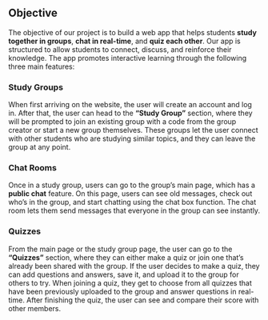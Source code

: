 ## Objective
The objective of our project is to build a web app that helps students **study together in groups**, **chat in real-time**, and **quiz each other**. Our app is structured to allow students to connect, discuss, and reinforce their knowledge. The app promotes interactive learning through the following three main features:

### Study Groups
When first arriving on the website, the user will create an account and log in. After that, the user can head to the **“Study Group”** section, where they will be prompted to join an existing group with a code from the group creator or start a new group themselves. These groups let the user connect with other students who are studying similar topics, and they can leave the group at any point.

### Chat Rooms
Once in a study group, users can go to the group’s main page, which has a **public chat** feature. On this page, users can see old messages, check out who’s in the group, and start chatting using the chat box function. The chat room lets them send messages that everyone in the group can see instantly.

### Quizzes
From the main page or the study group page, the user can go to the **“Quizzes”** section, where they can either make a quiz or join one that’s already been shared with the group. If the user decides to make a quiz, they can add questions and answers, save it, and upload it to the group for others to try. When joining a quiz, they get to choose from all quizzes that have been previously uploaded to the group and answer questions in real-time. After finishing the quiz, the user can see and compare their score with other members.